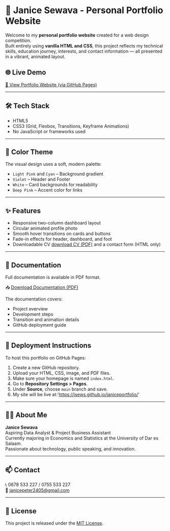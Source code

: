 # 🎨 Janice Sewava - Personal Portfolio Website

Welcome to my **personal portfolio website** created for a web design competition.  
Built entirely using **vanilla HTML and CSS**, this project reflects my technical skills, education journey, interests, and contact information — all presented in a vibrant, animated layout.

## 🌐 Live Demo

[🔗 View Portfolio Website (via GitHub Pages)](https://jsews.github.io/janiceportfolio/)

---

## 🛠️ Tech Stack

- HTML5  
- CSS3 (Grid, Flexbox, Transitions, Keyframe Animations)  
- No JavaScript or frameworks used

---

## 🎨 Color Theme

The visual design uses a soft, modern palette:

- `Light Pink` and `Cyan` – Background gradient  
- `Violet` – Header and Footer  
- `White` – Card backgrounds for readability  
- `Deep Pink` – Accent color for links  

---

## ✨ Features

- Responsive two-column dashboard layout  
- Circular animated profile photo  
- Smooth hover transitions on cards and buttons  
- Fade-in effects for header, dashboard, and foot
- Downloadable CV [ download CV (PDF)](https://github.com/Jsews/janiceportfolio/blob/main/Janice_Sewava_CV_Table_Format.pdf)  and a contact form (HTML only)

---

## 📄 Documentation

Full documentation is available in PDF format.

📥 [Download Documentation (PDF)](https://github.com/Jsews/janiceportfolio/blob/main/Portfolio_Hackathon_Documentation_Janice_Sewava.pdf)

The documentation covers:
- Project overview
- Development steps
- Transition and animation details
- GitHub deployment guide

---
## 🚀 Deployment Instructions
To host this portfolio on GitHub Pages:

1. Create a new GitHub repository.
2. Upload your HTML, CSS, image, and PDF files.
3. Make sure your homepage is named `index.html`.
4. Go to **Repository Settings > Pages**.
5. Under **Source**, choose `main` branch and save.
6. My site will be live at:'https://jsews.github.io/janiceportfolio/'
---

## 👩‍💻 About Me
**Janice Sewava**  
Aspiring Data Analyst & Project Business Assistant  
Currently majoring in Economics and Statistics at the University of Dar es Salaam.  
Passionate about technology, public speaking, and innovation.

---

## 📫 Contact

📞 0678 533 227 / 0755 533 227  
📧 janicepeter2405@gmail.com

---

## 📌 License

This project is released under the [MIT License](LICENSE).
